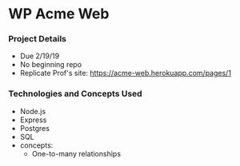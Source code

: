 # WP Acme Web 

### Project Details
- Due 2/19/19
- No beginning repo
- Replicate Prof's site: https://acme-web.herokuapp.com/pages/1
  
### Technologies and Concepts Used
- Node.js
- Express
- Postgres
- SQL
- concepts:
  - One-to-many relationships
